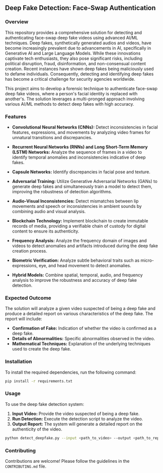 ## Deep Fake Detection: Face-Swap Authentication

### Overview

This repository provides a comprehensive solution for detecting and authenticating face-swap deep fake videos using advanced AI/ML techniques. Deep fakes, synthetically generated audios and videos, have become increasingly prevalent due to advancements in AI, specifically in Generative AI and Large Language Models. While these innovations captivate tech enthusiasts, they also pose significant risks, including political disruption, fraud, disinformation, and non-consensual content creation. Recent instances have shown deep fakes being maliciously used to defame individuals. Consequently, detecting and identifying deep fakes has become a critical challenge for security agencies worldwide.

This project aims to develop a forensic technique to authenticate face-swap deep fake videos, where a person's facial identity is replaced with another's. The solution leverages a multi-pronged approach involving various AI/ML methods to detect deep fakes with high accuracy.

### Features

- **Convolutional Neural Networks (CNNs):** Detect inconsistencies in facial features, expressions, and movements by analyzing video frames for unnatural transitions and discrepancies.
  
- **Recurrent Neural Networks (RNNs) and Long Short-Term Memory (LSTM) Networks:** Analyze the sequence of frames in a video to identify temporal anomalies and inconsistencies indicative of deep fakes.

- **Capsule Networks:** Identify discrepancies in facial pose and texture.

- **Adversarial Training:** Utilize Generative Adversarial Networks (GANs) to generate deep fakes and simultaneously train a model to detect them, improving the robustness of detection algorithms.

- **Audio-Visual Inconsistencies:** Detect mismatches between lip movements and speech or inconsistencies in ambient sounds by combining audio and visual analysis.

- **Blockchain Technology:** Implement blockchain to create immutable records of media, providing a verifiable chain of custody for digital content to ensure its authenticity.

- **Frequency Analysis:** Analyze the frequency domain of images and videos to detect anomalies and artifacts introduced during the deep fake creation process.

- **Biometric Verification:** Analyze subtle behavioral traits such as micro-expressions, eye, and head movement to detect anomalies.

- **Hybrid Models:** Combine spatial, temporal, audio, and frequency analysis to improve the robustness and accuracy of deep fake detection.

### Expected Outcome

The solution will analyze a given video suspected of being a deep fake and produce a detailed report on various characteristics of the deep fake. The report will include:

- **Confirmation of Fake:** Indication of whether the video is confirmed as a deep fake.
- **Details of Abnormalities:** Specific abnormalities observed in the video.
- **Mathematical Techniques:** Explanation of the underlying techniques used to create the deep fake.

### Installation

To install the required dependencies, run the following command:

```bash
pip install -r requirements.txt
```

### Usage

To use the deep fake detection system:

1. **Input Video:** Provide the video suspected of being a deep fake.
2. **Run Detection:** Execute the detection script to analyze the video.
3. **Output Report:** The system will generate a detailed report on the authenticity of the video.

```bash
python detect_deepfake.py --input <path_to_video> --output <path_to_report>
```

### Contributing

Contributions are welcome! Please follow the guidelines in the `CONTRIBUTING.md` file.



